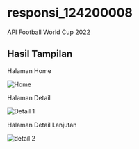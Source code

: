 # responsi_124200008

API Football World Cup 2022

## Hasil Tampilan

Halaman Home

![Home](https://user-images.githubusercontent.com/75229721/206176951-50f4e1b0-38bc-4a26-aceb-a411d4b95cff.png)

Halaman Detail

![Detail 1](https://user-images.githubusercontent.com/75229721/206176960-dd987dd2-4965-4902-b13b-04817b18e546.png)

Halaman Detail Lanjutan

![detail 2](https://user-images.githubusercontent.com/75229721/206176967-161266a4-d102-401e-9699-5682a31d9c49.png)
